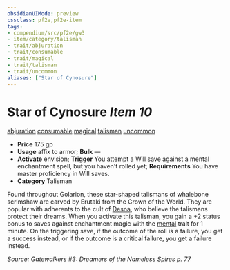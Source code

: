 ```yaml
---
obsidianUIMode: preview
cssclass: pf2e,pf2e-item
tags:
- compendium/src/pf2e/gw3
- item/category/talisman
- trait/abjuration
- trait/consumable
- trait/magical
- trait/talisman
- trait/uncommon
aliases: ["Star of Cynosure"]
---
```

# Star of Cynosure *Item 10*  
[abjuration](rules/traits/abjuration.md "Abjuration School Trait")  [consumable](rules/traits/consumable.md "Consumable Item Trait")  [magical](rules/traits/magical.md "Magical Item Trait")  [talisman](rules/traits/talisman.md "Talisman Item Trait")  [uncommon](rules/traits/uncommon.md "Uncommon Rarity Trait")  

- **Price** 175 gp
- **Usage** affix to armor; **Bulk** —
- **Activate** envision; **Trigger** You attempt a Will save against a mental enchantment spell, but you haven't rolled yet; **Requirements** You have master proficiency in Will saves.
- **Category** Talisman

Found throughout Golarion, these star-shaped talismans of whalebone scrimshaw are carved by Erutaki from the Crown of the World. They are popular with adherents to the cult of [Desna](compendium/setting/deities/desna.md), who believe the talismans protect their dreams. When you activate this talisman, you gain a +2 status bonus to saves against enchantment magic with the [mental](rules/traits/mental.md "Mental Effect Trait") trait for 1 minute. On the triggering save, if the outcome of the roll is a failure, you get a success instead, or if the outcome is a critical failure, you get a failure instead.

*Source: Gatewalkers #3: Dreamers of the Nameless Spires p. 77*